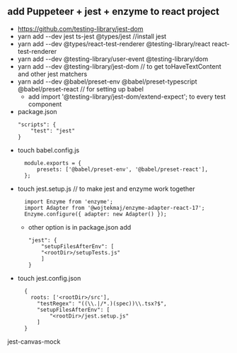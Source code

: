 ## add Puppeteer + jest + enzyme to react project

- https://github.com/testing-library/jest-dom
- yarn add --dev jest ts-jest @types/jest //install jest
- yarn add --dev @types/react-test-renderer @testing-library/react react-test-renderer
- yarn add --dev @testing-library/user-event @testing-library/dom
- yarn add --dev @testing-library/jest-dom // to get toHaveTextContent and other jest matchers
- yarn add --dev @babel/preset-env @babel/preset-typescript @babel/preset-react // for setting up babel
  - add import '@testing-library/jest-dom/extend-expect'; to every test component
- package.json
  ```
  "scripts": {
      "test": "jest"
  }
  ```
- touch babel.config.js
  ```
    module.exports = {
        presets: ['@babel/preset-env', '@babel/preset-react'],
    };
  ```
- touch jest.setup.js // to make jest and enzyme work together
  ```
    import Enzyme from 'enzyme';
    import Adapter from '@wojtekmaj/enzyme-adapter-react-17';
    Enzyme.configure({ adapter: new Adapter() });
  ```
  - other option is in package.json add
    ```
    "jest": {
        "setupFilesAfterEnv": [
        "<rootDir>/setupTests.js"
        ]
    }
    ```
- touch jest.config.json
  ```
    {
      roots: ['<rootDir>/src'],
        "testRegex": "((\\.|/*.)(spec))\\.tsx?$",
        "setupFilesAfterEnv": [
            "<rootDir>/jest.setup.js"
        ]
    }
  ```

jest-canvas-mock
